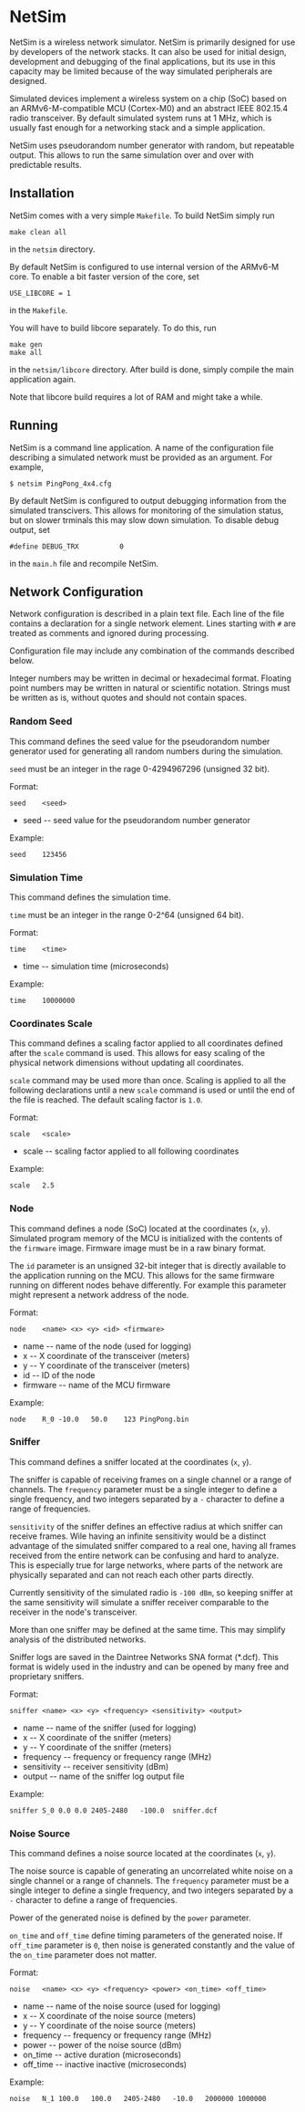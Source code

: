 NetSim
======

NetSim is a wireless network simulator. NetSim is primarily designed for use
by developers of the network stacks. It can also be used for initial design,
development and debugging of the final applications, but its use in this
capacity may be limited because of the way simulated peripherals are designed.

Simulated devices implement a wireless system on a chip (SoC) based on
an ARMv6-M-compatible MCU (Cortex-M0) and an abstract IEEE 802.15.4 radio
transceiver. By default simulated system runs at 1 MHz, which is usually fast
enough for a networking stack and a simple application.

NetSim uses pseudorandom number generator with random, but repeatable output.
This allows to run the same simulation over and over with predictable results.

## Installation

NetSim comes with a very simple `Makefile`. To build NetSim simply run

    make clean all

in the `netsim` directory. 

By default NetSim is configured to use internal version of the ARMv6-M core.
To enable a bit faster version of the core, set 

    USE_LIBCORE = 1

in the `Makefile`.

You will have to build libcore separately. To do this, run

    make gen
    make all

in the `netsim/libcore` directory. After build is done, simply compile the main
application again.

Note that libcore build requires a lot of RAM and might take a while.

## Running

NetSim is a command line application. A name of the configuration file
describing a simulated network must be provided as an argument. For example,

    $ netsim PingPong_4x4.cfg

By default NetSim is configured to output debugging information from the
simulated transcivers. This allows for monitoring of the simulation status, but
on slower trminals this may slow down simulation. To disable debug output, set

    #define DEBUG_TRX          0

in the `main.h` file and recompile NetSim.

## Network Configuration

Network configuration is described in a plain text file. Each line of the file
contains a declaration for a single network element. Lines starting with `#` are
treated as comments and ignored during processing.

Configuration file may include any combination of the commands described
below.

Integer numbers may be written in decimal or hexadecimal format. Floating point
numbers may be written in natural or scientific notation. Strings must be written
as is, without quotes and should not contain spaces.

### Random Seed

This command defines the seed value for the pseudorandom number generator used
for generating all random numbers during the simulation.

`seed` must be an integer in the rage 0-4294967296 (unsigned 32 bit).

Format:

    seed	<seed>

 * seed -- seed value for the pseudorandom number generator

Example:

    seed	123456

### Simulation Time

This command defines the simulation time.

`time` must be an integer in the range 0-2^64 (unsigned 64 bit).

Format:

    time	<time>

 * time -- simulation time (microseconds)

Example:

    time	10000000

### Coordinates Scale

This command defines a scaling factor applied to all coordinates defined
after the `scale` command is used. This allows for easy scaling of the
physical network dimensions without updating all coordinates.

`scale` command may be used more than once. Scaling is applied to all the
following declarations until a new `scale` command is used or until
the end of the file is reached. The default scaling factor is `1.0`.

Format:

    scale	<scale>

 * scale -- scaling factor applied to all following coordinates

Example:

    scale	2.5

### Node

This command defines a node (SoC) located at the coordinates (`x`, `y`).
Simulated program memory of the MCU is initialized with the contents of
the `firmware` image. Firmware image must be in a raw binary format.

The `id` parameter is an unsigned 32-bit integer that is directly available
to the application running on the MCU. This allows for the same firmware
running on different nodes behave differently. For example this parameter
might represent a network address of the node.

Format:

    node	<name> <x> <y> <id> <firmware>

 * name -- name of the node (used for logging)
 * x -- X coordinate of the transceiver (meters)
 * y -- Y coordinate of the transceiver (meters)
 * id -- ID of the node
 * firmware -- name of the MCU firmware

Example:

    node	R_0	-10.0	50.0	123	PingPong.bin

### Sniffer

This command defines a sniffer located at the coordinates (`x`, `y`). 

The sniffer is capable of receiving frames on a single channel or a range of
channels. The `frequency` parameter must be a single integer to define
a single frequency, and two integers separated by a `-` character to define
a range of frequencies.

`sensitivity` of the sniffer defines an effective radius at which sniffer
can receive frames. Wile having an infinite sensitivity would be a distinct
advantage of the simulated sniffer compared to a real one, having all frames
received from the entire network can be confusing and hard to analyze.
This is especially true for large networks, where parts of the network
are physically separated and can not reach each other parts directly.

Currently sensitivity of the simulated radio is `-100 dBm`, so keeping
sniffer at the same sensitivity will simulate a sniffer receiver comparable
to the receiver in the node's transceiver.

More than one sniffer may be defined at the same time. This may simplify
analysis of the distributed networks.

Sniffer logs are saved in the Daintree Networks SNA format (*.dcf). This
format is widely used in the industry and can be opened by many free and
proprietary sniffers.

Format:

    sniffer	<name> <x> <y> <frequency> <sensitivity> <output>

 * name -- name of the sniffer (used for logging)
 * x -- X coordinate of the sniffer (meters)
 * y -- Y coordinate of the sniffer (meters)
 * frequency -- frequency or frequency range (MHz)
 * sensitivity -- receiver sensitivity (dBm)
 * output -- name of the sniffer log output file

Example:

    sniffer	S_0	0.0	0.0	2405-2480	-100.0	sniffer.dcf

### Noise Source

This command defines a noise source located at the coordinates (`x`, `y`). 

The noise source is capable of generating an uncorrelated white noise on
a single channel or a range of channels. The `frequency` parameter must
be a single integer to define a single frequency, and two integers
separated by a `-` character to define a range of frequencies.

Power of the generated noise is defined by the `power` parameter.

`on_time` and `off_time` define timing parameters of the generated noise.
If `off_time` parameter is `0`, then noise is generated constantly and the
value of the `on_time` parameter does not matter.

Format:

    noise	<name> <x> <y> <frequency> <power> <on_time> <off_time>

 * name -- name of the noise source (used for logging)
 * x -- X coordinate of the noise source (meters)
 * y -- Y coordinate of the noise source (meters)
 * frequency -- frequency or frequency range (MHz)
 * power -- power of the noise source (dBm)
 * on_time -- active duration (microseconds)
 * off_time -- inactive inactive (microseconds)

Example:

    noise	N_1	100.0	100.0	2405-2480	-10.0	2000000	1000000


